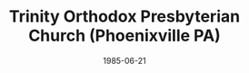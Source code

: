 ---
date: &id001 1985-06-21
end_date: null
location:
  address: null
  city: Phoenixville
  state: PA
minister:
- end: 1985-06-21
  name: Mark Holler
  start: 1984-05-18
  type: Organizing Pastor
- end: 2000-01-01
  name: Mark Holler
  start: 1985-06-21
  type: Pastor
ministers:
- Mark Holler
- Mark Holler
name: Trinity Orthodox Presbyterian Church
names:
- end: 1985-06-21
  name: Trinity Orthodox Presbyterian mission work
  start: 1984-05-18
- end: 2001-09-15
  name: Trinity Orthodox Presbyterian Church
  start: 1985-06-21
origination_date: *id001
raw_data: "PA\nPhoenixville\nTrinity Orthodox Presbyterian mission work  (May 18,\
  \ 1984\u2013June 21, 1985)\nTrinity Orthodox Presbyterian Church  (June 21, 1985\u2013\
  September 15, 2001)\nOrg. Pastor: Mark Holler, 1984\u201385\nPastor: Mark Holler,\
  \ 1985\u20132000"
received_from:
- Trinity Orthodox Presbyterian mission work
states:
- PA
status:
  active: false
  end_date: 2008-03-15
  reason: null
  received_from: null
  withdrawal_to: null
title: Trinity Orthodox Presbyterian Church (Phoenixville PA)
year_established:
- 1985

---